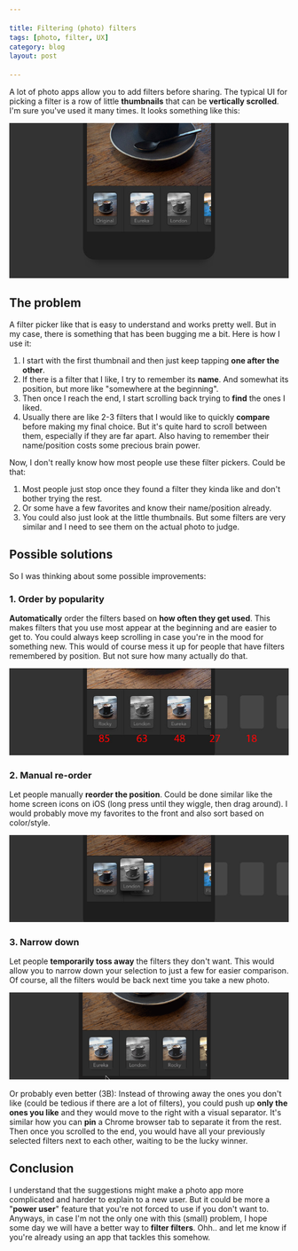 ```yaml
---

title: Filtering (photo) filters
tags: [photo, filter, UX]
category: blog
layout: post

---
```


A lot of photo apps allow you to add filters before sharing. The typical UI for picking a filter is a row of little __thumbnails__ that can be __vertically scrolled__. I'm sure you've used it many times. It looks something like this:

![Photo filter](/img/posts/filter-1.jpg)

## The problem
A filter picker like that is easy to understand and works pretty well. But in my case, there is something that has been bugging me a bit. Here is how I use it:

1. I start with the first thumbnail and then just keep tapping __one after the other__.
2. If there is a filter that I like, I try to remember its __name__. And somewhat its position, but more like "somewhere at the beginning".
3. Then once I reach the end, I start scrolling back trying to __find__ the ones I liked.
4. Usually there are like 2-3 filters that I would like to quickly __compare__ before making my final choice. But it's quite hard to scroll between them, especially if they are far apart. Also having to remember their name/position costs some precious brain power. 

Now, I don't really know how most people use these filter pickers. Could be that:

1. Most people just stop once they found a filter they kinda like and don't bother trying the rest.
2. Or some have a few favorites and know their name/position already.
3. You could also just look at the little thumbnails. But some filters are very similar and I need to see them on the actual photo to judge.

## Possible solutions
So I was thinking about some possible improvements:

### 1. Order by popularity
__Automatically__ order the filters based on __how often they get used__. This makes filters that you use most appear at the beginning and are easier to get to. You could always keep scrolling in case you're in the mood for something new. This would of course mess it up for people that have filters remembered by position. But not sure how many actually do that.

![filter 2](/img/posts/filter-2.jpg)


### 2. Manual re-order
Let people manually __reorder the position__. Could be done similar like the home screen icons on iOS (long press until they wiggle, then drag around). I would probably move my favorites to the front and also sort based on color/style.

![filter 3](/img/posts/filter-3.jpg)



### 3. Narrow down
Let people __temporarily toss away__ the filters they don't want. This would allow you to narrow down your selection to just a few for easier comparison. Of course, all the filters would be back next time you take a new photo.

![filter 4](/img/posts/filter-4.gif)

Or probably even better (3B): Instead of throwing away the ones you don't like (could be tedious if there are a lot of filters), you could push up __only the ones you like__ and they would move to the right with a visual separator. It's similar how you can __pin__ a Chrome browser tab to separate it from the rest. Then once you scrolled to the end, you would have all your previously selected filters next to each other, waiting to be the lucky winner.


## Conclusion

I understand that the suggestions might make a photo app more complicated and harder to explain to a new user. But it could be more a "__power user__" feature that you're not forced to use if you don't want to. Anyways, in case I'm not the only one with this (small) problem, I hope some day we will have a better way to __filter filters__. Ohh.. and let me know if you're already using an app that tackles this somehow.

